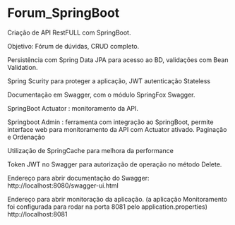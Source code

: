 # Forum_SpringBoot

Criação de API RestFULL com SpringBoot.

Objetivo: Fórum de dúvidas, CRUD completo.

Persistência com Spring Data JPA para acesso ao BD, validações com Bean Validation.

Spring Scurity para proteger a aplicação, JWT autenticação Stateless

Documentação em Swagger, com o módulo SpringFox Swagger.

SpringBoot Actuator : monitoramento da API.

Springboot Admin : ferramenta com integração ao SpringBoot, permite interface web para monitoramento da API com Actuator ativado.
Paginação e Ordenação

Utilização de SpringCache para melhora da performance

Token JWT no Swagger para autorização de operação no método Delete.

Endereço para abrir documentação do Swagger:	
http://localhost:8080/swagger-ui.html

Endereço para abrir monitoração da aplicação. (a aplicação Monitoramento foi configurada para rodar na porta 8081 pelo application.properties)
http://localhost:8081

